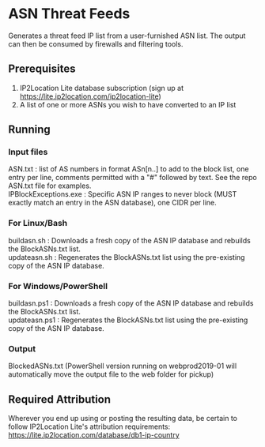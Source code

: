 # ASN Threat Feeds
Generates a threat feed IP list from a user-furnished ASN list.  The output can then be consumed by firewalls and filtering tools.

## Prerequisites
1. IP2Location Lite database subscription (sign up at https://lite.ip2location.com/ip2location-lite)
2. A list of one or more ASNs you wish to have converted to an IP list

## Running
### Input files
   ASN.txt : list of AS numbers in format ASn[n..] to add to the block list, one entry per line, comments permitted with a "#" followed by text.  See the repo ASN.txt file for examples.  
   IPBlockExceptions.exe : Specific ASN IP ranges to never block (MUST exactly match an entry in the ASN database), one CIDR per line.  

### For Linux/Bash
   buildasn.sh : Downloads a fresh copy of the ASN IP database and rebuilds the BlockASNs.txt list.  
   updateasn.sh : Regenerates the BlockASNs.txt list using the pre-existing copy of the ASN IP database.  

### For Windows/PowerShell
   buildasn.ps1 : Downloads a fresh copy of the ASN IP database and rebuilds the BlockASNs.txt list.  
   updateasn.ps1 : Regenerates the BlockASNs.txt list using the pre-existing copy of the ASN IP database.  

### Output
   BlockedASNs.txt (PowerShell version running on webprod2019-01 will automatically move the output file to the web folder for pickup)

## Required Attribution
   Wherever you end up using or posting the resulting data, be certain to follow IP2Location Lite's attribution requirements:  https://lite.ip2location.com/database/db1-ip-country
